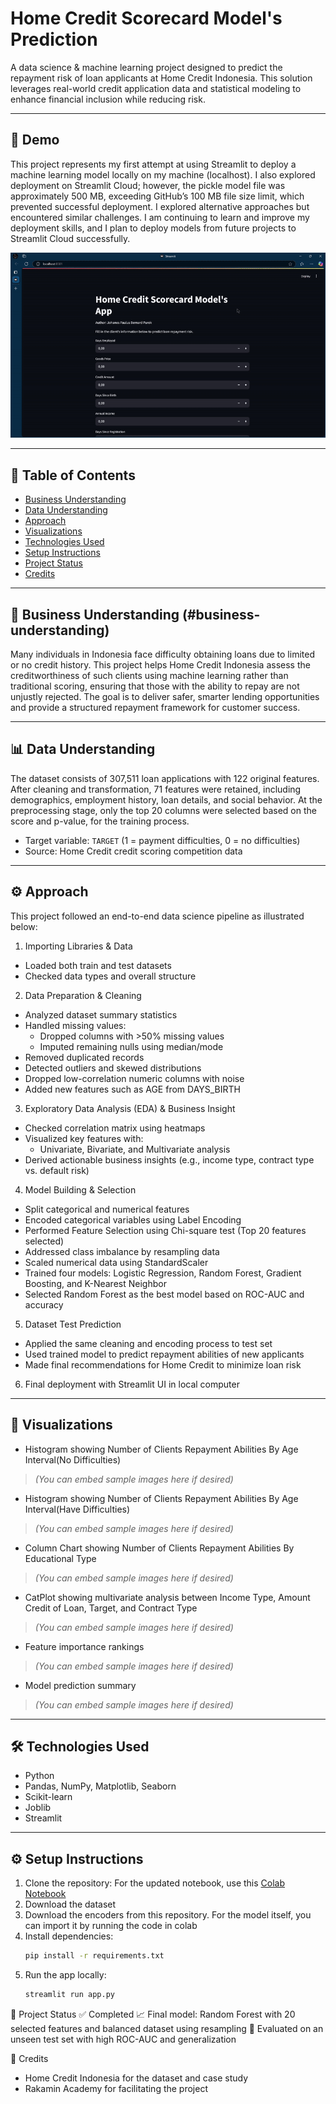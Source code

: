 # Home Credit Scorecard Model's Prediction

A data science & machine learning project designed to predict the repayment risk of loan applicants at Home Credit Indonesia. This solution leverages real-world credit application data and statistical modeling to enhance financial inclusion while reducing risk.

---

## 🚀 Demo
This project represents my first attempt at using Streamlit to deploy a machine learning model locally on my machine (localhost). I also explored deployment on Streamlit Cloud; however, the pickle model file was approximately 500 MB, exceeding GitHub’s 100 MB file size limit, which prevented successful deployment. I explored alternative approaches but encountered similar challenges. I am continuing to learn and improve my deployment skills, and I plan to deploy models from future projects to Streamlit Cloud successfully.

<p align="left">
  <img src="demo-app.gif" alt="Demo Video" />
</p>

---

## 📑 Table of Contents
- [Business Understanding](#business-understanding)
- [Data Understanding](#data-understanding)
- [Approach](#approach)
- [Visualizations](#visualizations)
- [Technologies Used](#technologies-used)
- [Setup Instructions](#setup-instructions)
- [Project Status](#project-status)
- [Credits](#credits)

---

## 🧠 Business Understanding (#business-understanding)

Many individuals in Indonesia face difficulty obtaining loans due to limited or no credit history. This project helps Home Credit Indonesia assess the creditworthiness of such clients using machine learning rather than traditional scoring, ensuring that those with the ability to repay are not unjustly rejected. The goal is to deliver safer, smarter lending opportunities and provide a structured repayment framework for customer success.

---

## 📊 Data Understanding

The dataset consists of 307,511 loan applications with 122 original features. After cleaning and transformation, 71 features were retained, including demographics, employment history, loan details, and social behavior. At the preprocessing stage, only the top 20 columns were selected based on the score and p-value, for the training process.

- Target variable: `TARGET` (1 = payment difficulties, 0 = no difficulties)
- Source: Home Credit credit scoring competition data

---

## ⚙️ Approach

This project followed an end-to-end data science pipeline as illustrated below:

1. Importing Libraries & Data
- Loaded both train and test datasets
- Checked data types and overall structure

2. Data Preparation & Cleaning
- Analyzed dataset summary statistics
- Handled missing values:
  - Dropped columns with >50% missing values
  - Imputed remaining nulls using median/mode
- Removed duplicated records
- Detected outliers and skewed distributions
- Dropped low-correlation numeric columns with noise
- Added new features such as AGE from DAYS_BIRTH

3. Exploratory Data Analysis (EDA) & Business Insight
- Checked correlation matrix using heatmaps
- Visualized key features with:
  - Univariate, Bivariate, and Multivariate analysis
- Derived actionable business insights (e.g., income type, contract type vs. default risk)

4. Model Building & Selection
- Split categorical and numerical features
- Encoded categorical variables using Label Encoding
- Performed Feature Selection using Chi-square test (Top 20 features selected)
- Addressed class imbalance by resampling data
- Scaled numerical data using StandardScaler
- Trained four models: Logistic Regression, Random Forest, Gradient Boosting, and K-Nearest Neighbor
- Selected Random Forest as the best model based on ROC-AUC and accuracy

5. Dataset Test Prediction
- Applied the same cleaning and encoding process to test set
- Used trained model to predict repayment abilities of new applicants
- Made final recommendations for Home Credit to minimize loan risk

6. Final deployment with Streamlit UI in local computer

---

## 📸 Visualizations

- Histogram showing Number of Clients Repayment Abilities By Age Interval(No Difficulties)
> *(You can embed sample images here if desired)*
- Histogram showing Number of Clients Repayment Abilities By Age Interval(Have Difficulties)
> *(You can embed sample images here if desired)*
- Column Chart showing Number of Clients Repayment Abilities By Educational Type
> *(You can embed sample images here if desired)*
- CatPlot showing multivariate analysis between Income Type, Amount Credit of Loan, Target, and Contract Type
> *(You can embed sample images here if desired)*
- Feature importance rankings
> *(You can embed sample images here if desired)*
- Model prediction summary
> *(You can embed sample images here if desired)*

---

## 🛠 Technologies Used

- Python
- Pandas, NumPy, Matplotlib, Seaborn
- Scikit-learn
- Joblib
- Streamlit
---

## ⚙️ Setup Instructions

1. Clone the repository:
     For the updated notebook, use this [Colab Notebook](https://colab.research.google.com/drive/19q-9IvkgemOsgGdQFgpDMoDtr9ritpkB?usp=sharing)
2. Download the dataset
3. Download the encoders from this repository. For the model itself, you can import it by running the code in colab
4. Install dependencies:
   ```bash
   pip install -r requirements.txt
5. Run the app locally:
   ```bash
   streamlit run app.py

📌 Project Status
✅ Completed
📈 Final model: Random Forest with 20 selected features and balanced dataset using resampling
🧪 Evaluated on an unseen test set with high ROC-AUC and generalization

🙏 Credits
- Home Credit Indonesia for the dataset and case study
- Rakamin Academy for facilitating the project
